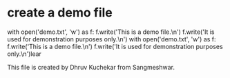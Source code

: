 # create a demo file

with open('demo.txt', 'w') as f:
f.write('This is a demo file.\n')
f.write('It is used for demonstration purposes only.\n')
with open('demo.txt', 'w') as f:
    f.write('This is a demo file.\n')
    f.write('It is used for demonstration purposes only.\n')lear


This file is created by Dhruv Kuchekar from Sangmeshwar.